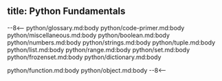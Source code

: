 title: Python Fundamentals
---

--8<--
python/glossary.md:body
python/code-primer.md:body
python/miscellaneous.md:body
python/boolean.md:body
python/numbers.md:body
python/strings.md:body
python/tuple.md:body
python/list.md:body
python/range.md:body
python/set.md:body
python/frozenset.md:body
python/dictionary.md:body

python/function.md:body
python/object.md:body
--8<--

